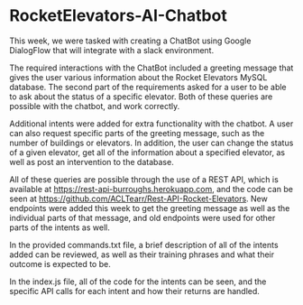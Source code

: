 # RocketElevators-AI-Chatbot

This week, we were tasked with creating a ChatBot using Google DialogFlow that will integrate with a slack environment.

The required interactions with the ChatBot included a greeting message that gives the user various information about the Rocket Elevators MySQL database. The second part of the requirements asked for a user to be able to ask about the status of a specific elevator. Both of these queries are possible with the chatbot, and work correctly.

Additional intents were added for extra functionality with the chatbot. A user can also request specific parts of the greeting message, such as the number of buildings or elevators. In addition, the user can change the status of a given elevator, get all of the information about a specified elevator, as well as post an intervention to the database.

All of these queries are possible through the use of a REST API, which is available at https://rest-api-burroughs.herokuapp.com, and the code can be seen at https://github.com/ACLTearr/Rest-API-Rocket-Elevators. New endpoints were added this week to get the greeting message as well as the individual parts of that message, and old endpoints were used for other parts of the intents as well.

In the provided commands.txt file, a brief description of all of the intents added can be reviewed, as well as their training phrases and what their outcome is expected to be.

In the index.js file, all of the code for the intents can be seen, and the specific API calls for each intent and how their returns are handled.
